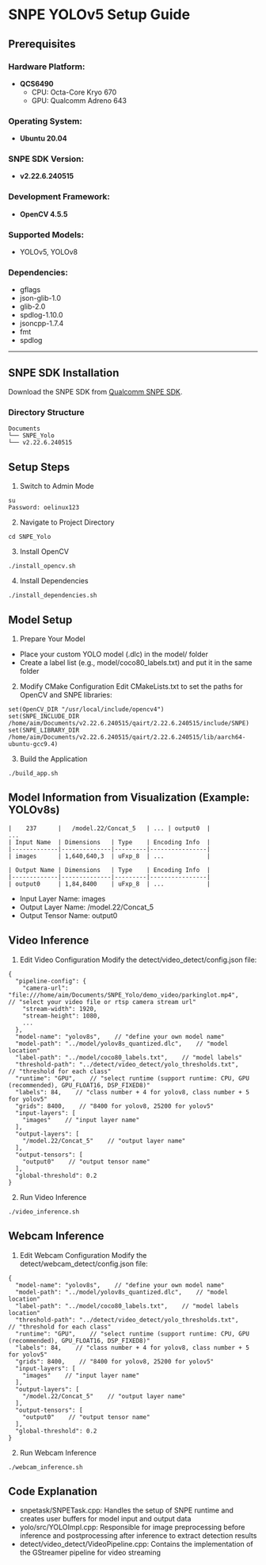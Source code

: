 # SNPE YOLOv5 Setup Guide

## Prerequisites

### Hardware Platform:
- **QCS6490**
  - CPU: Octa-Core Kryo 670 
  - GPU: Qualcomm Adreno 643

### Operating System:
- **Ubuntu 20.04**

### SNPE SDK Version:
- **v2.22.6.240515**

### Development Framework:
- **OpenCV 4.5.5**

### Supported Models:
- YOLOv5, YOLOv8

### Dependencies:
- gflags
- json-glib-1.0
- glib-2.0
- spdlog-1.10.0
- jsoncpp-1.7.4
- fmt
- spdlog

---

## SNPE SDK Installation

Download the SNPE SDK from [Qualcomm SNPE SDK](https://www.qualcomm.com/developer/software/neural-processing-sdk-for-ai).

### Directory Structure
```
Documents
└── SNPE_Yolo
└── v2.22.6.240515
```

## Setup Steps
1. Switch to Admin Mode
```
su
Password: oelinux123
```

2. Navigate to Project Directory
```
cd SNPE_Yolo
```

3. Install OpenCV
```
./install_opencv.sh
```

4. Install Dependencies
```
./install_dependencies.sh
```

## Model Setup
1. Prepare Your Model
* Place your custom YOLO model (.dlc) in the model/ folder
* Create a label list (e.g., model/coco80_labels.txt) and put it in the same folder

2. Modify CMake Configuration
Edit CMakeLists.txt to set the paths for OpenCV and SNPE libraries:
```
set(OpenCV_DIR "/usr/local/include/opencv4")
set(SNPE_INCLUDE_DIR /home/aim/Documents/v2.22.6.240515/qairt/2.22.6.240515/include/SNPE)
set(SNPE_LIBRARY_DIR /home/aim/Documents/v2.22.6.240515/qairt/2.22.6.240515/lib/aarch64-ubuntu-gcc9.4)
```

3. Build the Application
```
./build_app.sh
```
## Model Information from Visualization (Example: YOLOv8s)
```
|    237      |   /model.22/Concat_5   | ... | output0  |
...
| Input Name  | Dimensions   | Type    | Encoding Info  |
|-------------|--------------|---------|----------------|
| images      | 1,640,640,3  | uFxp_8  | ...            |

| Output Name | Dimensions   | Type    | Encoding Info  |
|-------------|--------------|---------|----------------|
| output0     | 1,84,8400    | uFxp_8  | ...            |
```
* Input Layer Name: images
* Output Layer Name: /model.22/Concat_5
* Output Tensor Name: output0

## Video Inference
1. Edit Video Configuration
Modify the detect/video_detect/config.json file:
```
{
  "pipeline-config": {
    "camera-url": "file:///home/aim/Documents/SNPE_Yolo/demo_video/parkinglot.mp4",    // "select your video file or rtsp camera stream url"
    "stream-width": 1920,
    "stream-height": 1080,
    ...
  },
  "model-name": "yolov8s",    // "define your own model name"
  "model-path": "../model/yolov8s_quantized.dlc",    // "model location"
  "label-path": "../model/coco80_labels.txt",    // "model labels"
  "threshold-path": "../detect/video_detect/yolo_thresholds.txt",    // "threshold for each class"
  "runtime": "GPU",    // "select runtime (support runtime: CPU, GPU (recommended), GPU_FLOAT16, DSP_FIXED8)"
  "labels": 84,    // "class number + 4 for yolov8, class number + 5 for yolov5"
  "grids": 8400,    // "8400 for yolov8, 25200 for yolov5"
  "input-layers": [
    "images"    // "input layer name"
  ],
  "output-layers": [
    "/model.22/Concat_5"    // "output layer name"
  ],
  "output-tensors": [
    "output0"    // "output tensor name"
  ],
  "global-threshold": 0.2
}
```
2. Run Video Inference
``` 
./video_inference.sh
```

## Webcam Inference
1. Edit Webcam Configuration
Modify the detect/webcam_detect/config.json file:
```
{
  "model-name": "yolov8s",    // "define your own model name"
  "model-path": "../model/yolov8s_quantized.dlc",    // "model location"
  "label-path": "../model/coco80_labels.txt",    // "model labels location"
  "threshold-path": "../detect/video_detect/yolo_thresholds.txt",    // "threshold for each class"
  "runtime": "GPU",    // "select runtime (support runtime: CPU, GPU (recommended), GPU_FLOAT16, DSP_FIXED8)"
  "labels": 84,    // "class number + 4 for yolov8, class number + 5 for yolov5"
  "grids": 8400,    // "8400 for yolov8, 25200 for yolov5"
  "input-layers": [
    "images"    // "input layer name"
  ],
  "output-layers": [
    "/model.22/Concat_5"    // "output layer name"
  ],
  "output-tensors": [
    "output0"    // "output tensor name"
  ],
  "global-threshold": 0.2
}
```
2. Run Webcam Inference
```
./webcam_inference.sh
```

## Code Explanation
* snpetask/SNPETask.cpp: Handles the setup of SNPE runtime and creates user buffers for model input and output data
* yolo/src/YOLOImpl.cpp: Responsible for image preprocessing before inference and postprocessing after inference to extract detection results
* detect/video_detect/VideoPipeline.cpp: Contains the implementation of the GStreamer pipeline for video streaming
